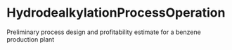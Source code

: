 # HydrodealkylationProcessOperation
Preliminary process design and profitability estimate for a benzene production plant

